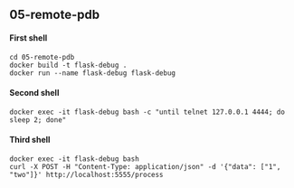 ## 05-remote-pdb

#### First shell
```
cd 05-remote-pdb
docker build -t flask-debug .
docker run --name flask-debug flask-debug
```

#### Second shell
```
docker exec -it flask-debug bash -c "until telnet 127.0.0.1 4444; do sleep 2; done"
```

#### Third shell
```
docker exec -it flask-debug bash
curl -X POST -H "Content-Type: application/json" -d '{"data": ["1", "two"]}' http://localhost:5555/process
```
